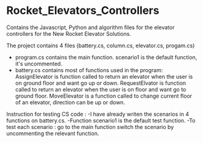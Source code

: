 # Rocket_Elevators_Controllers
Contains the Javascript, Python and algorithm files for the elevator controllers for the New Rocket Elevator Solutions.


The project contains 4 files (battery.cs, column.cs, elevator.cs, progam.cs)

- program.cs contains the main function. scenario1 is the default function, it's uncommented.
- battery.cs contains most of functions used in the program:
     AssignElevator is function called to return an elevator when the user is on ground floor and want go up or down.
     RequestElvator is function called to return an elevator when the user is on floor and want go to ground floor.
     MoveElevator is a function called to change current floor of an elevator, direction can be  up or down.




Instruction for testing CS code :
-I have already writen the scenarios in 4 functions on battery.cs.
-Function scenario1 is the default test function.
-To test each scenario :
        go to the main function
        switch the scenario by uncommenting the relevant function.











<!-- Contains the Javascript, Python and algorithm files for the elevator controllers for the New Rocket Elevator Solutions.

Instruction for testing Javascript code and Python code:
-I have already writen the scenarios in each function.
-Function scenario1 is the default test function.
-To test each scenario :
        go to the main function
        switch the scenario by uncommenting the relevant function 

 -->
